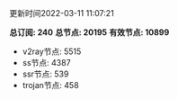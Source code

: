 更新时间2022-03-11 11:07:21

**总订阅: 240**
**总节点: 20195**
**有效节点: 10899**
- v2ray节点: 5515
- ss节点: 4387
- ssr节点: 539
- trojan节点: 458

